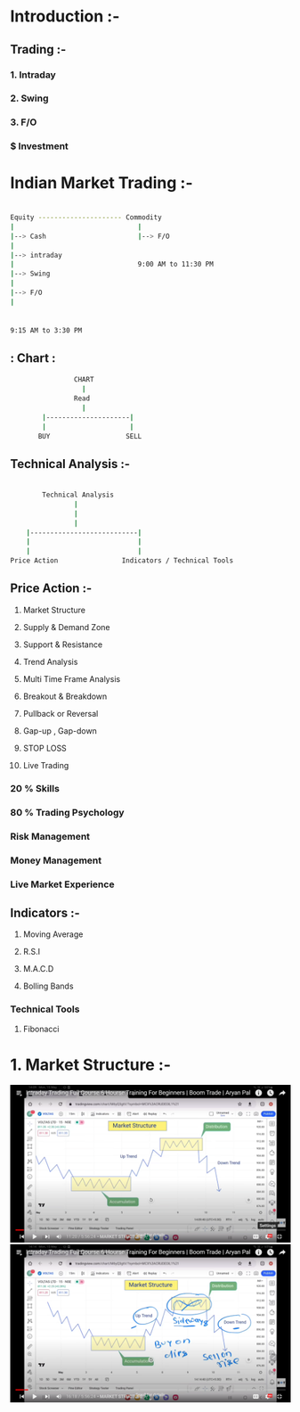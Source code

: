 # Introduction :-

## Trading :-

### 1. Intraday 

### 2. Swing

### 3. F/O

### $ Investment

# Indian Market Trading :-

```bash

Equity --------------------- Commodity
|                               |
|--> Cash                       |--> F/O
|
|--> intraday
|                               9:00 AM to 11:30 PM
|--> Swing
|
|--> F/O
|


9:15 AM to 3:30 PM

```


##  : Chart :

```bash
                CHART
                  |
                Read
                  |
        |---------------------|
        |                     |
       BUY                   SELL

```

## Technical Analysis :-

```bash
    
        Technical Analysis 
                |
                |
                |
    |---------------------------|
    |                           |     
    |                           |
Price Action                Indicators / Technical Tools


```

## Price Action :-

1. Market Structure

2. Supply & Demand Zone

3. Support & Resistance

4. Trend Analysis

5. Multi Time Frame Analysis

6. Breakout & Breakdown

7. Pullback or Reversal

8. Gap-up , Gap-down

9. STOP LOSS

10. Live Trading


### 20 % Skills

### 80 % Trading Psychology

### Risk Management

### Money Management

### Live Market Experience

## Indicators :-

1. Moving Average

2. R.S.I

3. M.A.C.D

4. Bolling Bands

### Technical Tools

1. Fibonacci 

# 1. Market Structure :-

![MarketStructure](../04Photos/01.png)
![MarketStructure](../04Photos/02.png)